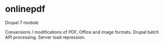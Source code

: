 # onlinepdf
Drupal 7 module

Conversions / modifications of PDF, Office and image formats.
Drupal batch API processing.
Server load repression.
